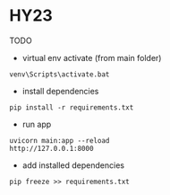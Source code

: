 # HY23

TODO

- virtual env activate (from main folder)
```
venv\Scripts\activate.bat
```
- install dependencies
```
pip install -r requirements.txt
```
- run app
```
uvicorn main:app --reload
http://127.0.0.1:8000
```

- add installed dependencies
```
pip freeze >> requirements.txt
```
